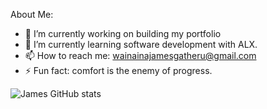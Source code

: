 About Me: 

- 🔭 I’m currently working on building my portfolio
- 🌱 I’m currently learning software development with ALX.
- 📫 How to reach me: wainainajamesgatheru@gmail.com
- ⚡ Fun fact: comfort is the enemy of progress.


![James GitHub stats](https://github-readme-stats.vercel.app/api?username=JamesWainaina&theme=dark&show_icons=true)

